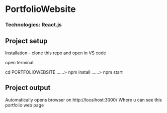 # PortfolioWebsite
### Technologies: React.js
## Project setup
Installation - clone this repo and open in VS code 

open terminal

cd PORTFOLIOWEBSITE ......> npm install ......> npm start 

## Project output
Automatically opens browser on http://localhost:3000/ Where u can see this portfolio web page
